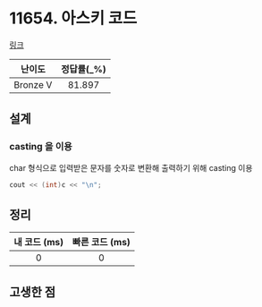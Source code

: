 # 11654. 아스키 코드

[링크](https://www.acmicpc.net/problem/11654)

|  난이도  | 정답률(\_%) |
| :------: | :---------: |
| Bronze V |   81.897    |

## 설계

### casting 을 이용

char 형식으로 입력받은 문자를 숫자로 변환해 출력하기 위해 casting 이용

```cpp
cout << (int)c << "\n";
```

## 정리

| 내 코드 (ms) | 빠른 코드 (ms) |
| :----------: | :------------: |
|      0       |       0        |

## 고생한 점
